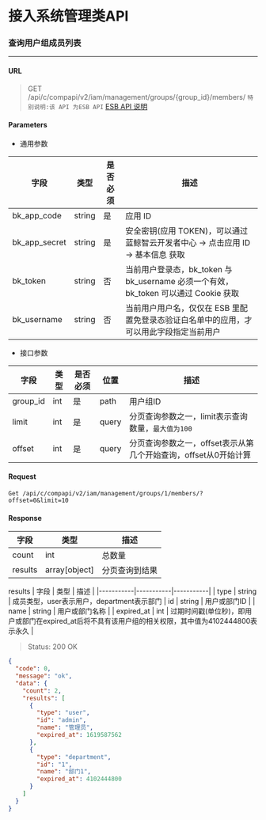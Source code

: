 # 接入系统管理类API
### 查询用户组成员列表

-------

#### URL

> GET /api/c/compapi/v2/iam/management/groups/{group_id}/members/
> `特别说明:该 API 为ESB API` [ESB API 说明](../01-Overview/01-BackendAPIvsESBAPI.md)


#### Parameters

* 通用参数

| 字段 |  类型 |是否必须  | 描述  |
|--------|--------|--------|--------|
|bk_app_code|string|是|应用 ID|
|bk_app_secret|string|是|安全密钥(应用 TOKEN)，可以通过 蓝鲸智云开发者中心 -> 点击应用 ID -> 基本信息 获取|
|bk_token|string|否|当前用户登录态，bk_token 与 bk_username 必须一个有效，bk_token 可以通过 Cookie 获取|
|bk_username|string|否|当前用户用户名，仅仅在 ESB 里配置免登录态验证白名单中的应用，才可以用此字段指定当前用户|

* 接口参数

| 字段 |  类型 |是否必须  | 位置 |描述  |
|--------|--------|--------|--------|--------|
| group_id | int | 是 | path | 用户组ID |
| limit |  int  | 是| query | 分页查询参数之一，limit表示查询数量，`最大值为100` |
| offset  | int | 是| query | 分页查询参数之一，offset表示从第几个开始查询，offset从0开始计算 |

#### Request
```
Get /api/c/compapi/v2/iam/management/groups/1/members/?offset=0&limit=10
```

#### Response

| 字段      | 类型      | 描述      |
|-----------|-----------|-----------|
| count   | int     |  总数量 |
| results   |  array[object]   |  分页查询到结果 |

results
| 字段      | 类型      | 描述      |
|-----------|-----------|-----------|
| type | string | 成员类型，user表示用户，department表示部门
| id   | string     | 用户或部门ID |
| name | string | 用户或部门名称 |
| expired_at | int | 过期时间戳(单位秒)，即用户或部门在expired_at后将不具有该用户组的相关权限，其中值为4102444800表示永久 |

> Status: 200 OK

```json
{
  "code": 0,
  "message": "ok",
  "data": {
    "count": 2,
    "results": [
      {
        "type": "user",
        "id": "admin",
        "name": "管理员",
        "expired_at": 1619587562
      },
      {
        "type": "department",
        "id": "1",
        "name": "部门1",
        "expired_at": 4102444800
      }
    ]
  }
}
```

